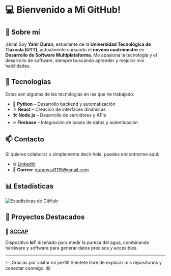 # 💻 Bienvenido a Mi GitHub!

## 👋 Sobre mí
¡Hola! Soy **Yahir Duran**, estudiante de la **Universidad Tecnológica de Tlaxcala (UTT)**, actualmente cursando el **noveno cuatrimestre** en **Desarrollo de Software Multiplataforma**. Me apasiona la tecnología y el desarrollo de software, siempre buscando aprender y mejorar mis habilidades.

## 🚀 Tecnologías
Estas son algunas de las tecnologías en las que he trabajado:

- 🐍 **Python** – Desarrollo backend y automatización
- ⚛️ **React** – Creación de interfaces dinámicas
- 🛠️ **Node.js** – Desarrollo de servidores y APIs
- 🔥 **Firebase** – Integración de bases de datos y autenticación

## 📫 Contacto
Si quieres colaborar o simplemente decir hola, puedes encontrarme aquí:
- 🌐 [LinkedIn](https://www.linkedin.com/in/duranyahir/)
- 📧 **Correo:** [duranysd1119@gmail.com](mailto:duranysd1119@gmail.com)

## 📊 Estadísticas
![Estadísticas de GitHub](https://github-readme-stats.vercel.app/api?username=duranysdd&show_icons=true&theme=radical)

## 🎨 Proyectos Destacados
### 🔹 [SCCAP](https://github.com/duranysdd/SCCAP_Web)
Dispositivo **IoT** diseñado para medir la pureza del agua, combinando hardware y software para generar datos precisos y accesibles.

---

✨ ¡Gracias por visitar mi perfil! Siéntete libre de explorar mis repositorios y conectar conmigo. 😃